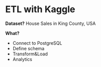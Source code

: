 # ETL with Kaggle

**Dataset?** House Sales in King County, USA

**What?**
- Connect to PostgreSQL
- Define schema
- Transform&Load
- Analytics
